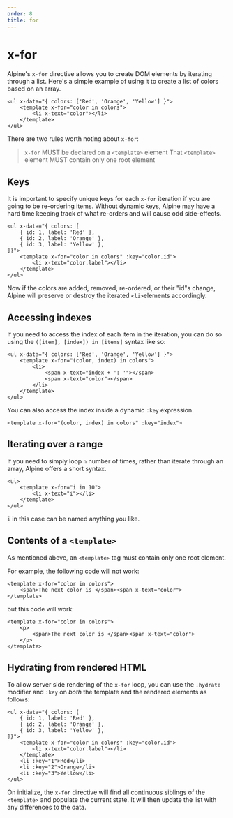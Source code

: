 ```yaml
---
order: 8
title: for
---
```


# x-for

Alpine's `x-for` directive allows you to create DOM elements by iterating through a list. Here's a simple example of using it to create a list of colors based on an array.

```alpine
<ul x-data="{ colors: ['Red', 'Orange', 'Yellow'] }">
    <template x-for="color in colors">
        <li x-text="color"></li>
    </template>
</ul>
```

<!-- START_VERBATIM -->
<div class="demo">
    <ul x-data="{ colors: ['Red', 'Orange', 'Yellow'] }">
        <template x-for="color in colors">
            <li x-text="color"></li>
        </template>
    </ul>
</div>
<!-- END_VERBATIM -->

There are two rules worth noting about `x-for`:

>`x-for` MUST be declared on a `<template>` element
> That `<template>` element MUST contain only one root element

<a name="keys"></a>
## Keys

It is important to specify unique keys for each `x-for` iteration if you are going to be re-ordering items. Without dynamic keys, Alpine may have a hard time keeping track of what re-orders and will cause odd side-effects.

```alpine
<ul x-data="{ colors: [
    { id: 1, label: 'Red' },
    { id: 2, label: 'Orange' },
    { id: 3, label: 'Yellow' },
]}">
    <template x-for="color in colors" :key="color.id">
        <li x-text="color.label"></li>
    </template>
</ul>
```

Now if the colors are added, removed, re-ordered, or their "id"s change, Alpine will preserve or destroy the iterated `<li>`elements accordingly.

<a name="accessing-indexes"></a>
## Accessing indexes

If you need to access the index of each item in the iteration, you can do so using the `([item], [index]) in [items]` syntax like so:

```alpine
<ul x-data="{ colors: ['Red', 'Orange', 'Yellow'] }">
    <template x-for="(color, index) in colors">
        <li>
            <span x-text="index + ': '"></span>
            <span x-text="color"></span>
        </li>
    </template>
</ul>
```

You can also access the index inside a dynamic `:key` expression.

```alpine
<template x-for="(color, index) in colors" :key="index">
```

<a name="iterating-over-a-range"></a>
## Iterating over a range

If you need to simply loop `n` number of times, rather than iterate through an array, Alpine offers a short syntax.

```alpine
<ul>
    <template x-for="i in 10">
        <li x-text="i"></li>
    </template>
</ul>
```

`i` in this case can be named anything you like.

<a name="contents-of-a-template"></a>
## Contents of a `<template>`

As mentioned above, an `<template>` tag must contain only one root element.

For example, the following code will not work:

```alpine
<template x-for="color in colors">
    <span>The next color is </span><span x-text="color">
</template>
```

but this code will work:
```alpine
<template x-for="color in colors">
    <p>
        <span>The next color is </span><span x-text="color">
    </p>
</template>
```

<a name="hydrating-from-rendered-html"></a>
## Hydrating from rendered HTML
To allow server side rendering of the `x-for` loop, you can use the `.hydrate` modifier and `:key` on _both_ the template and the rendered elements as follows:
```alpine
<ul x-data="{ colors: [
    { id: 1, label: 'Red' },
    { id: 2, label: 'Orange' },
    { id: 3, label: 'Yellow' },
]}">
    <template x-for="color in colors" :key="color.id">
        <li x-text="color.label"></li>
    </template>
    <li :key="1">Red</li>
    <li :key="2">Orange</li>
    <li :key="3">Yellow</li>
</ul>
```

On initialize, the `x-for` directive will find all continuous siblings of the `<template>` and populate the current state. It will then update the list with any differences to the data.
